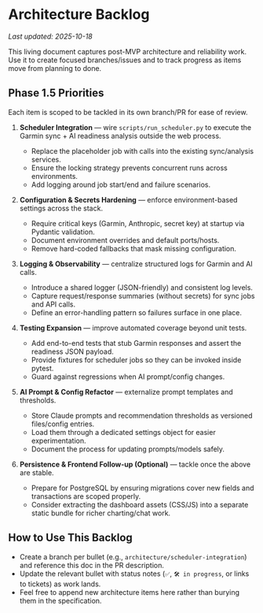 # Architecture Backlog

_Last updated: 2025-10-18_

This living document captures post-MVP architecture and reliability work. Use it to create focused branches/issues and to track progress as items move from planning to done.

## Phase 1.5 Priorities

Each item is scoped to be tackled in its own branch/PR for ease of review.

1. **Scheduler Integration** — wire `scripts/run_scheduler.py` to execute the Garmin sync + AI readiness analysis outside the web process.
   - Replace the placeholder job with calls into the existing sync/analysis services.
   - Ensure the locking strategy prevents concurrent runs across environments.
   - Add logging around job start/end and failure scenarios.

2. **Configuration & Secrets Hardening** — enforce environment-based settings across the stack.
   - Require critical keys (Garmin, Anthropic, secret key) at startup via Pydantic validation.
   - Document environment overrides and default ports/hosts.
   - Remove hard-coded fallbacks that mask missing configuration.

3. **Logging & Observability** — centralize structured logs for Garmin and AI calls.
   - Introduce a shared logger (JSON-friendly) and consistent log levels.
   - Capture request/response summaries (without secrets) for sync jobs and API calls.
   - Define an error-handling pattern so failures surface in one place.

4. **Testing Expansion** — improve automated coverage beyond unit tests.
   - Add end-to-end tests that stub Garmin responses and assert the readiness JSON payload.
   - Provide fixtures for scheduler jobs so they can be invoked inside pytest.
   - Guard against regressions when AI prompt/config changes.

5. **AI Prompt & Config Refactor** — externalize prompt templates and thresholds.
   - Store Claude prompts and recommendation thresholds as versioned files/config entries.
   - Load them through a dedicated settings object for easier experimentation.
   - Document the process for updating prompts/models safely.

6. **Persistence & Frontend Follow-up (Optional)** — tackle once the above are stable.
   - Prepare for PostgreSQL by ensuring migrations cover new fields and transactions are scoped properly.
   - Consider extracting the dashboard assets (CSS/JS) into a separate static bundle for richer charting/chat work.

## How to Use This Backlog

- Create a branch per bullet (e.g., `architecture/scheduler-integration`) and reference this doc in the PR description.
- Update the relevant bullet with status notes (`✅`, `🛠️ in progress`, or links to tickets) as work lands.
- Feel free to append new architecture items here rather than burying them in the specification.
